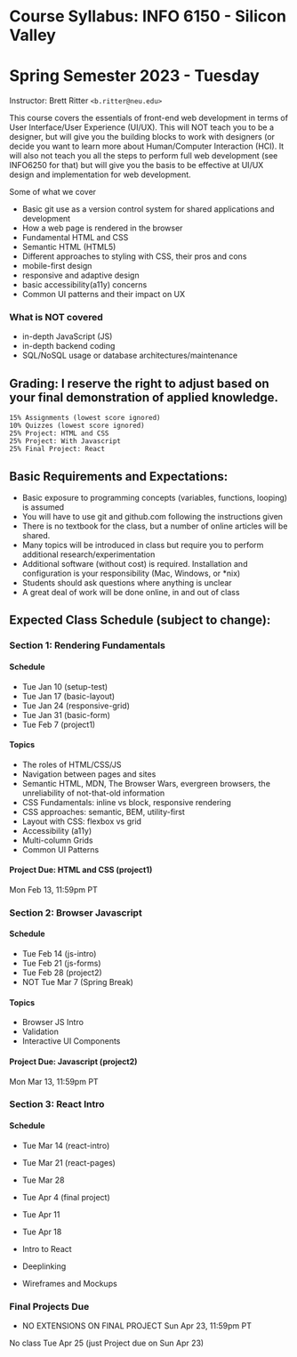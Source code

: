 ﻿# Course Syllabus: INFO 6150 - Silicon Valley
# Spring Semester 2023 - Tuesday
Instructor: Brett Ritter `<b.ritter@neu.edu>`

This course covers the essentials of front-end web development in terms of User Interface/User Experience (UI/UX).  This will NOT teach you to be a designer, but will give you the building blocks to work with designers (or decide you want to learn more about Human/Computer Interaction (HCI).  It will also not teach you all the steps to perform full web development (see INFO6250 for that) but will give you the basis to be effective at UI/UX design and implementation for web development.

Some of what we cover
 - Basic git use as a version control system for shared applications and development
 - How a web page is rendered in the browser
 - Fundamental HTML and CSS
 - Semantic HTML (HTML5)
 - Different approaches to styling with CSS, their pros and cons
 - mobile-first design
 - responsive and adaptive design
 - basic accessibility(a11y) concerns
 - Common UI patterns and their impact on UX

### What is NOT covered
 - in-depth JavaScript (JS)
 - in-depth backend coding
 - SQL/NoSQL usage or database architectures/maintenance
 
## Grading: I reserve the right to adjust based on your final demonstration of applied knowledge.  
```
15% Assignments (lowest score ignored)
10% Quizzes (lowest score ignored)
25% Project: HTML and CSS
25% Project: With Javascript
25% Final Project: React
```

## Basic Requirements and Expectations:
- Basic exposure to programming concepts (variables, functions, looping) is assumed
- You will have to use git and github.com following the instructions given
- There is no textbook for the class, but a number of online articles will be shared.
- Many topics will be introduced in class but require you to perform additional research/experimentation
- Additional software (without cost) is required.  Installation and configuration is your responsibility (Mac, Windows, or \*nix)
- Students should ask questions where anything is unclear
- A great deal of work will be done online, in and out of class

## Expected Class Schedule (subject to change):

### Section 1: Rendering Fundamentals

#### Schedule
- Tue Jan 10 (setup-test)
- Tue Jan 17 (basic-layout)
- Tue Jan 24 (responsive-grid)
- Tue Jan 31 (basic-form)
- Tue Feb 7 (project1)

#### Topics

- The roles of HTML/CSS/JS
- Navigation between pages and sites
- Semantic HTML, MDN, The Browser Wars, evergreen browsers, the unreliability of not-that-old information
- CSS Fundamentals: inline vs block, responsive rendering
- CSS approaches: semantic, BEM, utility-first
- Layout with CSS: flexbox vs grid
- Accessibility (a11y)
- Multi-column Grids
- Common UI Patterns

#### Project Due: HTML and CSS (project1)

Mon Feb 13, 11:59pm PT

### Section 2: Browser Javascript

#### Schedule
- Tue Feb 14 (js-intro)
- Tue Feb 21 (js-forms)
- Tue Feb 28 (project2)
- NOT Tue Mar 7 (Spring Break)

#### Topics

- Browser JS Intro
- Validation
- Interactive UI Components

#### Project Due: Javascript (project2)

Mon Mar 13, 11:59pm PT

### Section 3: React Intro

#### Schedule
- Tue Mar 14 (react-intro)
- Tue Mar 21 (react-pages)
- Tue Mar 28 
- Tue Apr 4 (final project)
- Tue Apr 11
- Tue Apr 18

- Intro to React
- Deeplinking
- Wireframes and Mockups

### Final Projects Due 
- NO EXTENSIONS ON FINAL PROJECT
Sun Apr 23, 11:59pm PT

No class Tue Apr 25 (just Project due on Sun Apr 23)

